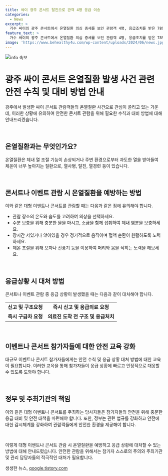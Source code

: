 ```yaml
---
title: 싸이 광주 콘서트 탈진으로 관객 4명 응급 이송
categories:
  - News
excerpt: >
  가수 싸이의 광주 콘서트에서 온열질환 의심 증세를 보인 관람객 4명, 응급조치를 받은 78명! 안전사고는 없었으나 수많은 관객이 온열질환 증세를 호소해 병원에 이송됐다.
feature_text: >
  가수 싸이의 광주 콘서트에서 온열질환 의심 증세를 보인 관람객 4명, 응급조치를 받은 78명! 안전사고는 없었으나 수많은 관객이 온열질환 증세를 호소해 병원에 이송됐다.
image: 'https://www.behealthy4u.com/wp-content/uploads/2024/06/news.jpg'
---
```


<p><img src="https://www.behealthy4u.com/wp-content/uploads/2024/06/news.jpg" alt="info 속보" /></p>

<h1>광주 싸이 콘서트 온열질환 발생 사건 관련 안전 수칙 및 대비 방법 안내</h1>

<p>광주에서 발생한 싸이 콘서트 관람객들의 온열질환 사건으로 관심이 쏠리고 있는 가운데, 이러한 상황에 유의하여 안전한 콘서트 관람을 위해 필요한 수칙과 대비 방법에 대해 안내드리겠습니다.</p>

<p data-ke-size="size16">&nbsp;</p>

<h2 data-ke-size="size26">온열질환과는 무엇인가요?</h2>

<p>온열질환은 체내 열 조절 기능이 손상되거나 주변 환경으로부터 과도한 열을 받아들여 체온이 너무 높아지는 질환으로, 열사병, 탈진, 열경련 등이 있습니다.</p>

<p data-ke-size="size16">&nbsp;</p>

<h2 data-ke-size="size26">콘서트나 이벤트 관람 시 온열질환을 예방하는 방법</h2>

<p>이와 같은 대형 이벤트나 콘서트를 관람할 때는 다음과 같은 점에 유의해야 합니다.</p>

<ul>
  <li>관람 장소의 온도와 습도를 고려하여 의상을 선택하세요.</li>
  <li>수분 보충을 위해 충분한 물을 마시고, 소금을 함께 섭취하여 체내 염분을 보충하세요.</li>
  <li>장시간 서있거나 앉아있을 경우 정기적으로 움직이며 혈액 순환이 원활하도록 노력하세요.</li>
  <li>체온 조절을 위해 모자나 선풍기 등을 이용하여 머리와 몸을 식히는 노력을 해보세요.</li>
</ul>

<p data-ke-size="size16">&nbsp;</p>

<h2 data-ke-size="size26">응급상황 시 대처 방법</h2>

<p>콘서트나 이벤트 관람 중 응급 상황이 발생했을 때는 다음과 같이 대처해야 합니다.</p>

<table>
  <tr>
    <td style="text-align: center; height: 17px;"><b>신고 및 구조요청</b></td>
    <td style="text-align: center; height: 17px;"><b>즉시 신고 및 응급의료 요청</b></td>
  </tr>
  <tr>
    <td style="text-align: center; height: 17px;"><b>즉시 구급차 요청</b></td>
    <td style="text-align: center; height: 17px;"><b>의료진 도착 전 구조 및 응급처치</b></td>
  </tr>
</table>

<p data-ke-size="size16">&nbsp;</p>

<h2 data-ke-size="size26">이벤트나 콘서트 참가자들에 대한 안전 교육 강화</h2>

<p>대규모 이벤트나 콘서트 참가자들에게는 안전 수칙 및 응급 상황 대처 방법에 대한 교육이 필요합니다. 이러한 교육을 통해 참가자들이 응급 상황에 빠르고 안정적으로 대응할 수 있도록 도와야 합니다.</p>

<p data-ke-size="size16">&nbsp;</p>

<h2 data-ke-size="size26">정부 및 주최기관의 책임</h2>

<p>이와 같은 대형 이벤트나 콘서트를 주최하는 당사자들은 참가자들의 안전을 위해 충분한 응급 대비 및 안전 대책을 마련해야 합니다. 또한, 정부는 관련 법규를 강화하고 안전에 대한 감시체계를 강화하여 관람객들에게 안전한 환경을 제공해야 합니다.</p>

<p data-ke-size="size16">&nbsp;</p>

<p>이렇게 대형 이벤트나 콘서트 관람 시 온열질환을 예방하고 응급 상황에 대처할 수 있는 방법에 대해 안내드렸습니다. 안전한 관람을 위해서는 참가자 스스로의 주의와 주최기관 및 관리 담당자들의 적극적인 대처가 필요합니다.</p>
생생한 뉴스, <a href="https://qoogle.tistory.com" rel="dofollow">qoogle.tistory.com</a>


